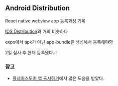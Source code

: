 ## Android Distribution
React native webview app 등록과정 기록

[IOS Distribution](../IOS/distribution.md)와 거의 비슷하다 

  expo에서 apk가 아닌 app-bundle을 생성해서 등록해야함

  2일 심사 후 현재 등록됐다..!

### 참고
- [플레이스토어 앱 출시하기](https://wp.swing2app.co.kr/knowledgebase/playstore-apprelease/)에서 많은 도움을 받았다. 